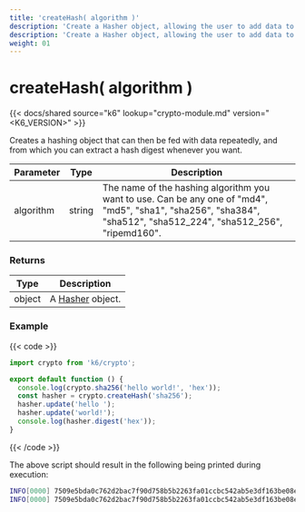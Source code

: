 ```yaml
---
title: 'createHash( algorithm )'
description: 'Create a Hasher object, allowing the user to add data to hash multiple times, and extract hash digests along the way.'
description: 'Create a Hasher object, allowing the user to add data to hash multiple times, and extract hash digests along the way.'
weight: 01
---
```


# createHash( algorithm )

{{< docs/shared source="k6" lookup="crypto-module.md" version="<K6_VERSION>" >}}

Creates a hashing object that can then be fed with data repeatedly, and from which you can extract a hash digest whenever you want.

| Parameter | Type   | Description                                                                                                                                                       |
| --------- | ------ | ----------------------------------------------------------------------------------------------------------------------------------------------------------------- |
| algorithm | string | The name of the hashing algorithm you want to use. Can be any one of "md4", "md5", "sha1", "sha256", "sha384", "sha512", "sha512_224", "sha512_256", "ripemd160". |

### Returns

| Type   | Description                                                                                  |
| ------ | -------------------------------------------------------------------------------------------- |
| object | A [Hasher](https://grafana.com/docs/k6/<K6_VERSION>/javascript-api/k6-crypto/hasher) object. |

### Example

{{< code >}}

```javascript
import crypto from 'k6/crypto';

export default function () {
  console.log(crypto.sha256('hello world!', 'hex'));
  const hasher = crypto.createHash('sha256');
  hasher.update('hello ');
  hasher.update('world!');
  console.log(hasher.digest('hex'));
}
```

{{< /code >}}

The above script should result in the following being printed during execution:

```bash
INFO[0000] 7509e5bda0c762d2bac7f90d758b5b2263fa01ccbc542ab5e3df163be08e6ca9
INFO[0000] 7509e5bda0c762d2bac7f90d758b5b2263fa01ccbc542ab5e3df163be08e6ca9
```
